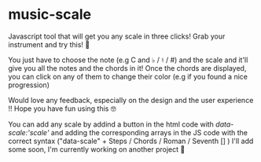 # music-scale
 Javascript tool that will get you any scale in three clicks!
 Grab your instrument and try this! 🎸

You just have to choose the note (e.g C and ♭ / ♮ / #) and the scale and it'll give you all the notes and the chords in it!
Once the chords are displayed, you can click on any of them to change their color (e.g if you found a nice progression)

 Would love any feedback, especially on the design and the user experience !!
 Hope you have fun using this 🤓


You can add any scale by addind a button in the html code with _data-scale:'scale'_  and adding the corresponding arrays in the JS code with the correct syntax ("data-scale" + Steps / Chords / Roman / Seventh [] )
I'll add some soon, I'm currently working on another project 🧛
